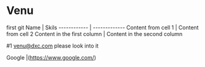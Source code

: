 # Venu
first git
Name | Skils
------------ | -------------
Content from cell 1 | Content from cell 2
Content in the first column | Content in the second column

#1 venu@dxc.com please look into it

Google |(https://www.google.com/)
